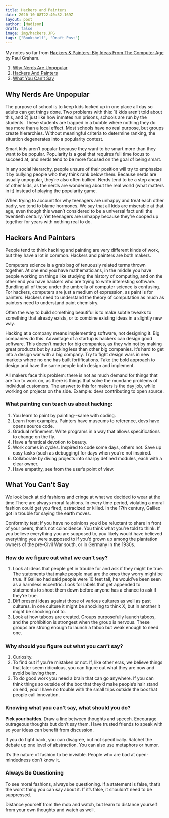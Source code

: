 ```yaml
---
title: Hackers and Painters
date: 2020-10-08T22:40:32.169Z
layout: post
author: [Madison]
draft: false
image: img/hackers.JPG
tags: ["Bookshelf", "Draft Post"]
---
```


My notes so far from [Hackers & Painters: Big Ideas From The Computer Age](https://www.amazon.com/Hackers-Painters-Big-Ideas-Computer/dp/1449389554) by Paul Graham.

1. [Why Nerds Are Unpopular](#why-nerds)
2. [Hackers And Painters](#hackers-and-painters)
3. [What You Can't Say](#what-you-cant-say)

##  Why Nerds Are Unpopular <a name="why-nerds"></a>

The purpose of school is to keep kids locked up in one place all day so adults can get things done. Two problems with this: 1) kids aren’t told about this, and 2) just like how inmates run prisons, schools are run by the students. These students are trapped in a bubble where nothing they do has more than a local effect. Most schools have no real purpose, but groups create hierarchies. Without meaningful criteria to determine ranking, the situation degenerates into a popularity contest. 

Smart kids aren’t popular because they want to be smart more than they want to be popular. Popularity is a goal that requires full time focus to succeed at, and nerds tend to be more focused on the goal of being smart. 

In any social hierarchy, people unsure of their position will try to emphasize it by bullying people who they think rank below them. Because nerds are usually unpopular, they’re also often bullied. Nerds tend to be a step ahead of other kids, as the nerds are wondering about the real world (what matters in it) instead of playing the popularity game. 

When trying to account for why teenagers are unhappy and treat each other badly, we tend to blame hormones. We say that all kids are miserable at that age, even though this wasn’t considered to be a universal fact until the twentieth century. Yet teenagers are unhappy because they’re cooped up together for years with nothing real to do. 

##  Hackers And Painters <a name="hackers-and-painters"></a>

People tend to think hacking and painting are very different  kinds of work, but they have a lot in common. Hackers and painters are both makers.

Computers science is a grab bag of tenuously related terms thrown together. At one end you have mathematicians, in the  middle you have people working on things like studying the history of computing, and on the other end you have hackers who are trying to write interesting software. Bundling all of these under the umbrella of computer science is confusing. For hackers, computers are just a medium of expression, as paint is for painters. Hackers need to understand the theory of computation as much as painters need to understand paint chemistry. 

Often the way to build something beautiful is to make subtle tweaks to something that already exists, or to combine existing ideas in a slightly new way. 

Hacking at a company means implementing software, not designing it. Big companies do this. Advantage of a startup is hackers can design good software. This doesn’t matter for big companies, as they win not by making great products but by sucking less than other big companies. It’s hard to get into a design war with a big company. Try to fight design wars in new markets where no one has built fortifications. Take the bold approach to design and have the same people both design and implement.

All makers face this problem: there is not as much demand for things that are fun to work on, as there is things that solve the mundane problems of individual customers. The answer to this for makers is the day job, while working on projects on the side. Example: devs  contributing to open source. 

### What painting can teach us about hacking:

1. You learn to paint by painting--same with coding.
2. Learn from examples. Painters have museums to reference, devs have opens source code. 
3. Gradual refinement. Write programs in a way that allows specifications to change on the fly. 
4. Have a fanatical  devotion to beauty. 
5. Work comes in cycles. Inspired to code some days, others not. Save up easy tasks (such as debugging) for days when you’re not inspired. 
6. Collaborate by diving projects into sharpy defined modules, each with a clear owner. 
7. Have empathy, see from the user’s point of view.

##  What You Can't Say <a name="what-you-cant-say"></a>

We look back at old fashions and cringe at what we decided to wear at the time.There are always moral fashions. In every time period, violating a moral fashion could get you fired, ostracized or killed. In the 17th century, Galileo got in trouble for saying the earth moves. 

Conformity test: If you have no opinions you’d be reluctant to share in front of your peers, that’s not coincidence. You think what you’re told to think. If you believe everything you are supposed to, you likely would have believed everything you were supposed to if you’d grown up among the plantation owners of the pre-Civil War south, or in Germany in the 1930s. 

### How do we figure out what we can’t say?

1. Look at ideas that people get in trouble for and ask if they might be true. The statements that make people mad are the ones they worry might be true. If Galileo had said people were 10 feet tall, he would’ve been seen as a harmless eccentric. 
Look for labels that get appended to statements to shoot them down before anyone has a chance to ask if they’re true. 
2. Diff present ideas against those of various cultures as well as past cultures. In one culture it might be shocking to think X, but in another it might be shocking not to.
3. Look at how taboos are created. Groups purposefully launch taboos, and the prohibition is strongest when the group is nervous. These groups are strong enough to launch a taboo but weak enough to need one. 

### Why should you figure out what you can’t say?
1. Curiosity.
2. To find out if you’re mistaken or not. If, like other eras, we believe things that later seem ridiculous, you can figure out what they are now and avoid believing them.
3. To do good work you need a brain that can go anywhere. If you can think things so outside of the box that they’d make people’s hair stand on end, you’ll have no trouble with the small trips outside the box that people call innovation. 

### Knowing what you can’t say, what should you do? 

**Pick your battles**. Draw a line between thoughts and speech. Encourage outrageous thoughts but don’t say them. Have trusted friends to speak with so your ideas can benefit from discussion.

If you do fight back, you can disagree, but not specifically. Ratchet the debate up one  level of abstraction. You can also use metaphors or humor. 

It’s the nature of fashion to be invisible. People who are bad at open-mindedness don’t know it. 

### Always Be Questioning

To see moral fashions, always be questioning. If a statement is false, that’s the worst thing you can say about it. If it’s false, it shouldn’t need to be suppressed. 

Distance yourself from the mob and watch, but learn to distance yourself from your own thoughts and watch as well. 